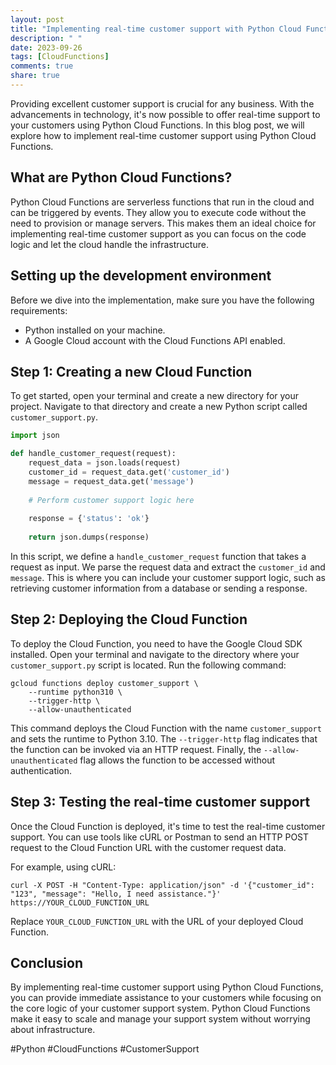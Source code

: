 ```yaml
---
layout: post
title: "Implementing real-time customer support with Python Cloud Functions"
description: " "
date: 2023-09-26
tags: [CloudFunctions]
comments: true
share: true
---
```


Providing excellent customer support is crucial for any business. With the advancements in technology, it's now possible to offer real-time support to your customers using Python Cloud Functions. In this blog post, we will explore how to implement real-time customer support using Python Cloud Functions.

## What are Python Cloud Functions?

Python Cloud Functions are serverless functions that run in the cloud and can be triggered by events. They allow you to execute code without the need to provision or manage servers. This makes them an ideal choice for implementing real-time customer support as you can focus on the code logic and let the cloud handle the infrastructure.

## Setting up the development environment

Before we dive into the implementation, make sure you have the following requirements:

- Python installed on your machine.
- A Google Cloud account with the Cloud Functions API enabled.

## Step 1: Creating a new Cloud Function

To get started, open your terminal and create a new directory for your project. Navigate to that directory and create a new Python script called `customer_support.py`.

```python
import json

def handle_customer_request(request):
    request_data = json.loads(request)
    customer_id = request_data.get('customer_id')
    message = request_data.get('message')
    
    # Perform customer support logic here
    
    response = {'status': 'ok'}
    
    return json.dumps(response)
```

In this script, we define a `handle_customer_request` function that takes a request as input. We parse the request data and extract the `customer_id` and `message`. This is where you can include your customer support logic, such as retrieving customer information from a database or sending a response.

## Step 2: Deploying the Cloud Function

To deploy the Cloud Function, you need to have the Google Cloud SDK installed. Open your terminal and navigate to the directory where your `customer_support.py` script is located. Run the following command:

```
gcloud functions deploy customer_support \
    --runtime python310 \
    --trigger-http \
    --allow-unauthenticated
```

This command deploys the Cloud Function with the name `customer_support` and sets the runtime to Python 3.10. The `--trigger-http` flag indicates that the function can be invoked via an HTTP request. Finally, the `--allow-unauthenticated` flag allows the function to be accessed without authentication.

## Step 3: Testing the real-time customer support

Once the Cloud Function is deployed, it's time to test the real-time customer support. You can use tools like cURL or Postman to send an HTTP POST request to the Cloud Function URL with the customer request data.

For example, using cURL:

```
curl -X POST -H "Content-Type: application/json" -d '{"customer_id": "123", "message": "Hello, I need assistance."}' https://YOUR_CLOUD_FUNCTION_URL
```

Replace `YOUR_CLOUD_FUNCTION_URL` with the URL of your deployed Cloud Function.

## Conclusion

By implementing real-time customer support using Python Cloud Functions, you can provide immediate assistance to your customers while focusing on the core logic of your customer support system. Python Cloud Functions make it easy to scale and manage your support system without worrying about infrastructure.

#Python #CloudFunctions #CustomerSupport